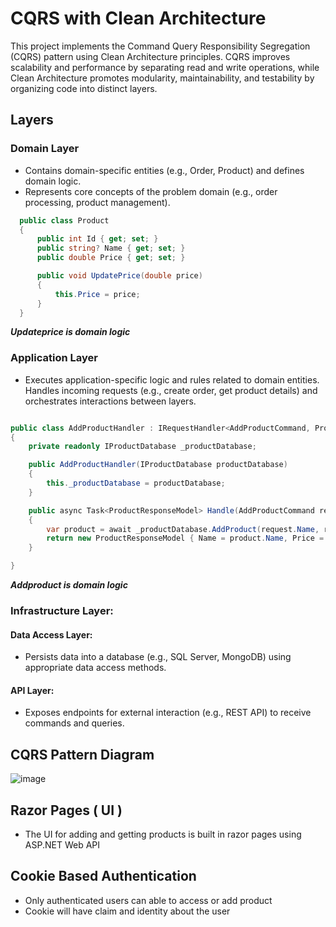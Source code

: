 # CQRS with Clean Architecture

This project implements the Command Query Responsibility Segregation (CQRS) pattern using Clean Architecture principles. CQRS improves scalability and performance by separating read and write operations, while Clean Architecture promotes modularity, maintainability, and testability by organizing code into distinct layers.

## Layers

### Domain Layer

- Contains domain-specific entities (e.g., Order, Product) and defines domain logic.
- Represents core concepts of the problem domain (e.g., order processing, product management).

```csharp
  public class Product
  {
      public int Id { get; set; }
      public string? Name { get; set; }
      public double Price { get; set; }

      public void UpdatePrice(double price)
      {
          this.Price = price;
      }
  }
```

**_Updateprice is domain logic_**

### Application Layer

- Executes application-specific logic and rules related to domain entities.
  Handles incoming requests (e.g., create order, get product details) and orchestrates interactions between layers.

```csharp

public class AddProductHandler : IRequestHandler<AddProductCommand, ProductResponseModel>
{
    private readonly IProductDatabase _productDatabase;

    public AddProductHandler(IProductDatabase productDatabase)
    {
        this._productDatabase = productDatabase;
    }

    public async Task<ProductResponseModel> Handle(AddProductCommand request, CancellationToken cancellationToken)
    {
        var product = await _productDatabase.AddProduct(request.Name, request.Price);
        return new ProductResponseModel { Name = product.Name, Price = product.Price };
    }

}

```

**_Addproduct is domain logic_**

### Infrastructure Layer:

#### Data Access Layer:

- Persists data into a database (e.g., SQL Server, MongoDB) using appropriate data access methods.

#### API Layer:

- Exposes endpoints for external interaction (e.g., REST API) to receive commands and queries.

## CQRS Pattern Diagram
![image](https://github.com/mathanraj0601/CQRS/assets/98396468/e801d472-6e28-4a44-8c9d-9195dd66f770)

## Razor Pages ( UI )

- The UI for adding and getting products is built in razor pages using ASP.NET Web API

## Cookie Based Authentication

- Only authenticated users can able to access or add product
- Cookie will have claim and identity about the user



